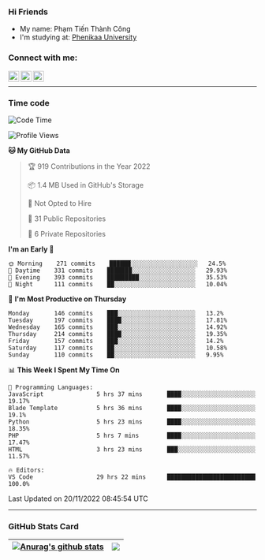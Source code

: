 ### Hi Friends

- My name: Phạm Tiến Thành Công
- I'm studying at: [Phenikaa University]


### Connect with me:
[<img align="left" alt="PhamTienThanhCong | Facebook" width="22px" src="https://upload.wikimedia.org/wikipedia/commons/thumb/1/16/Facebook-icon-1.png/640px-Facebook-icon-1.png" />][facebook]
[<img align="left" alt="PhamTienThanhCong | Zalo" width="22px" src="https://www.anphatpc.com.vn/template/anphat_2020v2/images/icon-zalo.jpg" />][zalo]
[<img align="left" alt="PhamTienThanhCong | LinkedIn" width="22px" src="https://cdn3.iconfinder.com/data/icons/inficons/512/linkedin.png" />][linkedin]

<br />

---

### Time code

<!--START_SECTION:waka-->
![Code Time](http://img.shields.io/badge/Code%20Time-736%20hrs%2023%20mins-blue)

![Profile Views](http://img.shields.io/badge/Profile%20Views-44-blue)

**🐱 My GitHub Data** 

> 🏆 919 Contributions in the Year 2022
 > 
> 📦 1.4 MB Used in GitHub's Storage 
 > 
> 🚫 Not Opted to Hire
 > 
> 📜 31 Public Repositories 
 > 
> 🔑 6 Private Repositories  
 > 
**I'm an Early 🐤** 

```text
🌞 Morning    271 commits    ██████░░░░░░░░░░░░░░░░░░░   24.5% 
🌆 Daytime    331 commits    ███████░░░░░░░░░░░░░░░░░░   29.93% 
🌃 Evening    393 commits    █████████░░░░░░░░░░░░░░░░   35.53% 
🌙 Night      111 commits    ██░░░░░░░░░░░░░░░░░░░░░░░   10.04%

```
📅 **I'm Most Productive on Thursday** 

```text
Monday       146 commits    ███░░░░░░░░░░░░░░░░░░░░░░   13.2% 
Tuesday      197 commits    ████░░░░░░░░░░░░░░░░░░░░░   17.81% 
Wednesday    165 commits    ███░░░░░░░░░░░░░░░░░░░░░░   14.92% 
Thursday     214 commits    ████░░░░░░░░░░░░░░░░░░░░░   19.35% 
Friday       157 commits    ███░░░░░░░░░░░░░░░░░░░░░░   14.2% 
Saturday     117 commits    ██░░░░░░░░░░░░░░░░░░░░░░░   10.58% 
Sunday       110 commits    ██░░░░░░░░░░░░░░░░░░░░░░░   9.95%

```


📊 **This Week I Spent My Time On** 

```text
💬 Programming Languages: 
JavaScript               5 hrs 37 mins       ████░░░░░░░░░░░░░░░░░░░░░   19.17% 
Blade Template           5 hrs 36 mins       ████░░░░░░░░░░░░░░░░░░░░░   19.1% 
Python                   5 hrs 23 mins       ████░░░░░░░░░░░░░░░░░░░░░   18.35% 
PHP                      5 hrs 7 mins        ████░░░░░░░░░░░░░░░░░░░░░   17.47% 
HTML                     3 hrs 23 mins       ███░░░░░░░░░░░░░░░░░░░░░░   11.57%

🔥 Editors: 
VS Code                  29 hrs 22 mins      █████████████████████████   100.0%

```


 Last Updated on 20/11/2022 08:45:54 UTC
<!--END_SECTION:waka-->

---

### GitHub Stats Card

| <a href="https://github.com/phamtienthanhcong"><img align="center" src="https://github-readme-stats.vercel.app/api?username=PhamTienThanhCong&show_icons=true&include_all_commits=true&theme=buefy&hide_border=true&theme=ocean_dark" alt="Anurag's github stats" /></a> | <a href="https://github.com/phamtienthanhcong"><img align="center" src="https://github-readme-stats.vercel.app/api/top-langs/?username=PhamTienThanhCong&layout=compact&theme=buefy&hide_border=true&theme=ocean_dark" /></a> |
| ------------- | ------------- |

[Phenikaa University]: https://phenikaa-uni.edu.vn/vi
[facebook]: https://www.facebook.com/phamtienthanhcong
[linkedin]: https://linkedin.com/in/phamtienthanhcong
[zalo]: https://zalo.me/0396396332
[tiktok]: https://www.tiktok.com/@phamtienthanhcong
[web]: https://github.com/PhamTienThanhCong/web_dev
[min project]: https://github.com/PhamTienThanhCong/Project-Of-Web
[c and cpp]: https://github.com/PhamTienThanhCong/Code_C_and_Cpro
[python]: https://github.com/PhamTienThanhCong/Python_beginer
